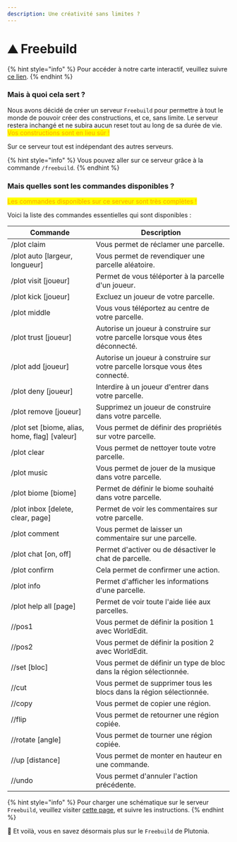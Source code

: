 ```yaml
---
description: Une créativité sans limites ?
---
```


# ⛰️ Freebuild

{% hint style="info" %}
Pour accéder à notre carte interactif, veuillez suivre [ce lien](https://freebuild.plutonia-mc.fr/).
{% endhint %}

### Mais à quoi cela sert ?

Nous avons décidé de créer un serveur `Freebuild` pour permettre à tout le monde de pouvoir créer des constructions, et ce, sans limite. Le serveur restera inchangé et ne subira aucun reset tout au long de sa durée de vie. <mark style="color:orange;">Vos constructions sont en lieu sûr !</mark>

Sur ce serveur tout est indépendant des autres serveurs.

{% hint style="info" %}
Vous pouvez aller sur ce serveur grâce à la commande `/freebuild`.
{% endhint %}



### Mais quelles sont les commandes disponibles ?

<mark style="color:orange;">Les commandes disponibles sur ce serveur sont très complètes !</mark>

Voici la liste des commandes essentielles qui sont disponibles :

| Commande                                        | Description                                                                      |
| ----------------------------------------------- | -------------------------------------------------------------------------------- |
| /plot claim                                     | Vous permet de réclamer une parcelle.                                            |
| /plot auto \[largeur, longueur]                 | Vous permet de revendiquer une parcelle aléatoire.                               |
| /plot visit \[joueur]                           | Permet de vous téléporter à la parcelle d'un joueur.                             |
| /plot kick \[joueur]                            | Excluez un joueur de votre parcelle.                                             |
| /plot middle                                    | Vous vous téléportez au centre de votre parcelle.                                |
| /plot trust \[joueur]                           | Autorise un joueur à construire sur votre parcelle lorsque vous êtes déconnecté. |
| /plot add \[joueur]                             | Autorise un joueur à construire sur votre parcelle lorsque vous êtes connecté.   |
| /plot deny \[joueur]                            | Interdire à un joueur d'entrer dans votre parcelle.                              |
| /plot remove \[joueur]                          | Supprimez un joueur de construire dans votre parcelle.                           |
| /plot set \[biome, alias, home, flag] \[valeur] | Vous permet de définir des propriétés sur votre parcelle.                        |
| /plot clear                                     | Vous permet de nettoyer toute votre parcelle.                                    |
| /plot music                                     | Vous permet de jouer de la musique dans votre parcelle.                          |
| /plot biome \[biome]                            | Permet de définir le biome souhaité dans votre parcelle.                         |
| /plot inbox \[delete, clear, page]              | Permet de voir les commentaires sur votre parcelle.                              |
| /plot comment                                   | Vous permet de laisser un commentaire sur une parcelle.                          |
| /plot chat \[on, off]                           | Permet d'activer ou de désactiver le chat de parcelle.                           |
| /plot confirm                                   | Cela permet de confirmer une action.                                             |
| /plot info                                      | Permet d'afficher les informations d'une parcelle.                               |
| /plot help all \[page]                          | Permet de voir toute l'aide liée aux parcelles.                                  |
| //pos1                                          | Vous permet de définir la position 1 avec WorldEdit.                             |
| //pos2                                          | Vous permet de définir la position 2 avec WorldEdit.                             |
| //set \[bloc]                                   | Vous permet de définir un type de bloc dans la région sélectionnée.              |
| //cut                                           | Vous permet de supprimer tous les blocs dans la région sélectionnée.             |
| //copy                                          | Vous permet de copier une région.                                                |
| //flip                                          | Vous permet de retourner une région copiée.                                      |
| //rotate \[angle]                               | Vous permet de tourner une région copiée.                                        |
| //up \[distance]                                | Vous permet de monter en hauteur en une commande.                                |
| //undo                                          | Vous permet d'annuler l'action précédente.                                       |

{% hint style="info" %}
Pour charger une schématique sur le serveur `Freebuild`, veuillez visiter [cette page](https://schematics.plutonia-mc.fr/), et suivre les instructions.
{% endhint %}



🎉 Et voilà, vous en savez désormais plus sur le `Freebuild` de Plutonia.
